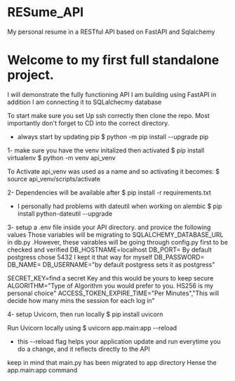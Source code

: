 # RESume_API
My personal resume in a RESTful API based on FastAPI and Sqlalchemy


# Welcome to my first full standalone project.
I will demonstrate the fully functioning API I am building using FastAPI 
in addition I am connecting it to SQLalchecmy database

To start make sure you set Up ssh correctly then clone the repo.
Most importantly don't forget to CD into the correct directory.
* always start by updating pip
   $ python -m pip install --upgrade pip

1- make sure you have the venv initalized then activated
   $ pip install virtualenv
   $ python -m venv api_venv

   To Activate api_venv was used as a name and so activating it becomes:
   $ source api_venv/scripts/activate
   
2- Dependencies will be available after 
   $ pip install -r requirements.txt
   - I personally had problems with dateutil when working on alembic
   $ pip install python-dateutil --upgrade

3- setup a .env file inside your API directory. and provice the following values
   Those variables will be migrating to SQLALCHEMY_DATABASE_URL in db.py .However,
   these vairables will be going through config.py first to be checked and verified
   DB_HOSTNAME=localhost
   DB_PORT= By default postgress chose 5432 I kept it that way for myself
   DB_PASSWORD= 
   DB_NAME=
   DB_USERNAME="by default postgress sets it as postgress"
   
   SECRET_KEY=find a secret Key and this would be yours to keep secure
   ALGORITHM="Type of Algorithm you would prefer to you. HS256 is my personal choice"
   ACCESS_TOKEN_EXPIRE_TIME="Per Minutes","This will decide how many mins the session for each log in"

4- setup Uvicorn, then run locally 
   $ pip install uvicorn
   
   Run Uvicorn locally using
   $ uvicorn app.main:app --reload
   
   * this --reload flag helps your application update and run everytime you do a change, 
  and it reflects directly to the API

   keep in mind that main.py has been migrated to app directory
   Hense the app.main:app command
